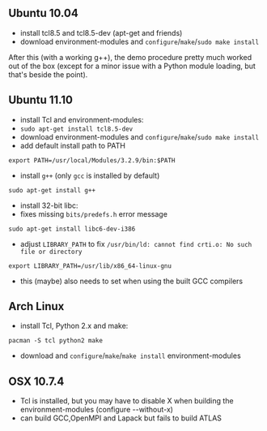 ## Ubuntu 10.04

* install tcl8.5 and tcl8.5-dev (apt-get and friends)
* download environment-modules and `configure`/`make`/`sudo make install`

After this (with a working g++), the demo procedure pretty much worked out of the box (except for a minor issue with a Python module loading, but that's beside the point).

## Ubuntu 11.10

* install Tcl and environment-modules:
 * `sudo apt-get install tcl8.5-dev`
 * download environment-modules and `configure`/`make`/`sudo make install`
 * add default install path to PATH
```
export PATH=/usr/local/Modules/3.2.9/bin:$PATH
```
* install `g++` (only `gcc` is installed by default)
```
sudo apt-get install g++
```
* install 32-bit libc: 
 * fixes missing `bits/predefs.h` error message
```
sudo apt-get install libc6-dev-i386
```
* adjust `LIBRARY_PATH` to fix `/usr/bin/ld: cannot find crti.o: No such file or directory`
```
export LIBRARY_PATH=/usr/lib/x86_64-linux-gnu
```
 * this (maybe) also needs to set when using the built GCC compilers

## Arch Linux

* install Tcl, Python 2.x and make: 
```
pacman -S tcl python2 make
```
* download and `configure`/`make`/`make install` environment-modules

## OSX 10.7.4

* Tcl is installed, but you may have to disable X when building the environment-modules (configure --without-x)
* can build GCC,OpenMPI and Lapack but fails to build ATLAS